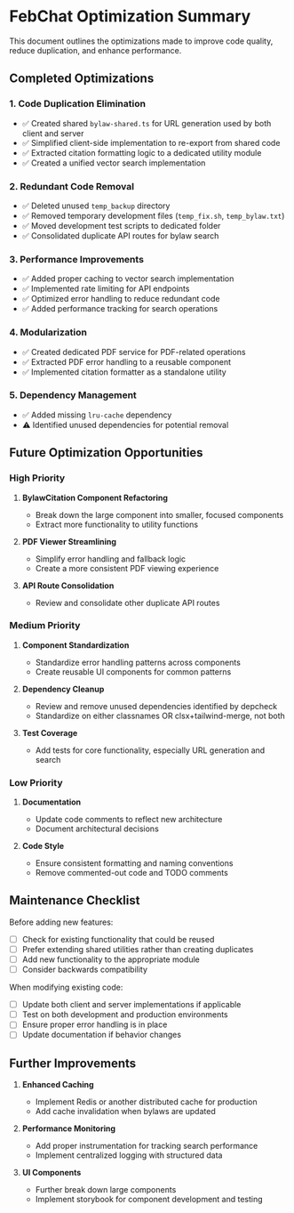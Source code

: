 # FebChat Optimization Summary

This document outlines the optimizations made to improve code quality, reduce duplication, and enhance performance.

## Completed Optimizations

### 1. Code Duplication Elimination
- ✅ Created shared `bylaw-shared.ts` for URL generation used by both client and server
- ✅ Simplified client-side implementation to re-export from shared code
- ✅ Extracted citation formatting logic to a dedicated utility module
- ✅ Created a unified vector search implementation

### 2. Redundant Code Removal
- ✅ Deleted unused `temp_backup` directory
- ✅ Removed temporary development files (`temp_fix.sh`, `temp_bylaw.txt`)
- ✅ Moved development test scripts to dedicated folder
- ✅ Consolidated duplicate API routes for bylaw search

### 3. Performance Improvements
- ✅ Added proper caching to vector search implementation
- ✅ Implemented rate limiting for API endpoints
- ✅ Optimized error handling to reduce redundant code
- ✅ Added performance tracking for search operations

### 4. Modularization
- ✅ Created dedicated PDF service for PDF-related operations
- ✅ Extracted PDF error handling to a reusable component
- ✅ Implemented citation formatter as a standalone utility

### 5. Dependency Management
- ✅ Added missing `lru-cache` dependency
- ⚠️ Identified unused dependencies for potential removal

## Future Optimization Opportunities

### High Priority
1. **BylawCitation Component Refactoring**
   - Break down the large component into smaller, focused components
   - Extract more functionality to utility functions

2. **PDF Viewer Streamlining**
   - Simplify error handling and fallback logic
   - Create a more consistent PDF viewing experience

3. **API Route Consolidation**
   - Review and consolidate other duplicate API routes

### Medium Priority
1. **Component Standardization**
   - Standardize error handling patterns across components
   - Create reusable UI components for common patterns

2. **Dependency Cleanup**
   - Review and remove unused dependencies identified by depcheck
   - Standardize on either classnames OR clsx+tailwind-merge, not both

3. **Test Coverage**
   - Add tests for core functionality, especially URL generation and search

### Low Priority
1. **Documentation**
   - Update code comments to reflect new architecture
   - Document architectural decisions

2. **Code Style**
   - Ensure consistent formatting and naming conventions
   - Remove commented-out code and TODO comments

## Maintenance Checklist

Before adding new features:
- [ ] Check for existing functionality that could be reused
- [ ] Prefer extending shared utilities rather than creating duplicates
- [ ] Add new functionality to the appropriate module
- [ ] Consider backwards compatibility

When modifying existing code:
- [ ] Update both client and server implementations if applicable
- [ ] Test on both development and production environments
- [ ] Ensure proper error handling is in place
- [ ] Update documentation if behavior changes

## Further Improvements

1. **Enhanced Caching**
   - Implement Redis or another distributed cache for production
   - Add cache invalidation when bylaws are updated

2. **Performance Monitoring**
   - Add proper instrumentation for tracking search performance
   - Implement centralized logging with structured data

3. **UI Components**
   - Further break down large components
   - Implement storybook for component development and testing